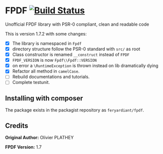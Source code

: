 # FPDF [![Build Status](https://travis-ci.org/feryardiant/fpdf.svg?branch=master)](https://travis-ci.org/feryardiant/fpdf)

Unofficial FPDF library with PSR-0 compliant, clean and readable code

This is version 1.7.2 with some changes:

* [x] The library is namespaced in `Fpdf`
* [x] directory structure follow the PSR-0 standard with `src/` as root
* [x] Class constructor is renamed `__construct` instead of `FPDF`
* [x] `FPDF_VERSION` is now `Fpdf\\Fpdf::VERSION`
* [x] on error a `\RuntimeException` is thrown instead on lib dramatically dying
* [x] Refactor all method in `camelCase`.
* [ ] Rebuild documentations and tutorials.
* [ ] Complete testunit.

## Installing with composer

The package exists in the packagist repository as `feryardiant/fpdf`.

## Credits

**Original Author:** Olivier PLATHEY

**FPDF Version:** 1.7


